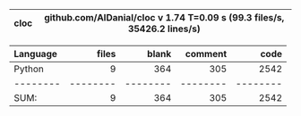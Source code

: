 cloc|github.com/AlDanial/cloc v 1.74  T=0.09 s (99.3 files/s, 35426.2 lines/s)
--- | ---

Language|files|blank|comment|code
:-------|-------:|-------:|-------:|-------:
Python|9|364|305|2542
--------|--------|--------|--------|--------
SUM:|9|364|305|2542

